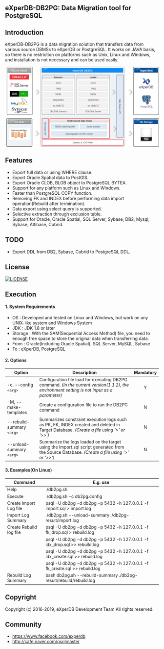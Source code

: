 ## eXperDB-DB2PG: Data Migration tool for PostgreSQL

## Introduction
eXperDB-DB2PG is a data migration solution that transfers data from various source DBMSs to eXperDB or PostgreSQL.
It works on JAVA basis, so there is no restriction on platforms such as Unix, Linux and Windows, and installation is not necessary and can be used easily.


![Architecture](./images/DB2PG_001_Architecture.png "eXperDB-DB2PG Architecture")


## Features
* Export full data or using WHERE clause.
* Export Oracle Spatial data to PostGIS.
* Export Oracle CLOB, BLOB object to PostgreSQL BYTEA.
* Support for any platform such as Linux and Windows.
* Faster than PostgreSQL COPY function.
* Removing FK and INDEX before performing data import operation(Rebuild after termination).
* Data export using select query is supported.
* Selective extraction through exclusion table.
* Support for Oracle, Oracle Spatial, SQL Server, Sybase, DB2, Mysql, Sybase, Altibase, Cubrid.

## TODO
* Export DDL from DB2, Sybase, Cubrid to PostgreSQL DDL.

## License
[![LICENSE](https://img.shields.io/badge/LICENSE-GPLv3-ff69b4.svg)](https://github.com/experdb/eXperDB-Management/blob/master/LICENSE)


## Execution
#### 1. System Requirements
* OS : Developed and tested on Linux and Windows, but work on any UNIX-like system and Windows System
* JDK : JDK 1.8 or later
* Storage : With the SAM(Sequential Access Method) file, you need to enough free space to store the original data when transferring data.
* From : Oracle(Including Oracle Spatial), SQL Server, MySQL, Sybase
* To : eXperDB, PostgreSQL


#### 2. Options
|Option|Description|Mandatory|
|----------|--------|:----:|
|-c, --config `<arg>`|Configuration file load for executing DB2PG command. _(In the current version(1.1.2), the environment setting is not input as a parameter)_|Y|
|-M, --make-templates|Create a configuration file to run the DB2PG command|N|
|--rebuild-summary `<arg>`|Summarizes constraint execution logs such as PK, FK, INDEX created and deleted in Target Database. _(Create a file using '>' or '>>')_|N|
|--unload-summary `<arg>`|Summarize the logs loaded on the target using the Import.sql script generated from the Source Database. _(Create a file using '>' or '>>')_|N|


#### 3. Examples(On Linux)
|Command|E.g. use|
|-|-|
|Help|./db2pg.sh|
|Execute|./db2pg.sh -c db2pg.config|
|Create Import Log file|psql -U db2pg -d db2pg -p 5432 -h 127.0.0.1 -f import.sql  > import.log|
|Import Log Summary|./db2pg.sh --unload-summary ./db2pg-result/import.log                                        |
|Create Rebuild log file|psql -U db2pg -d db2pg -p 5432 -h 127.0.0.1 -f fk_drop.sql > rebuild.log|
||psql -U db2pg -d db2pg -p 5432 -h 127.0.0.1 -f idx_drop.sql >> rebuild.log|
||psql -U db2pg -d db2pg -p 5432 -h 127.0.0.1 -f idx_create.sql >> rebuild.log|
||psql -U db2pg -d db2pg -p 5432 -h 127.0.0.1 -f fk_create.sql >> rebuild.log|
|Rebuild Log Summary|bash db2pg.sh --rebuild-summary ./db2pg-result/rebuild/rebuild.log|


## Copyright
Copyright (c) 2016-2019, eXperDB Development Team All rights reserved.


## Community
* https://www.facebook.com/experdb
* http://cafe.naver.com/psqlmaster
